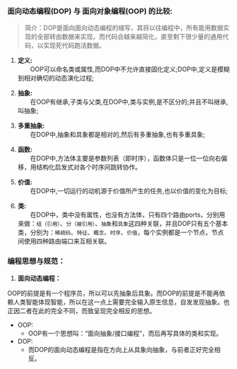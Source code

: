 ### 面向动态编程(DOP) 与 面向对象编程(OOP) 的比较:

> 简介：DOP是面向面向动态编程的缩写，其将以往编程中，所有能用数据实现的全部转由数据来实现，而代码会越来越简化，直至剩下很少量的通用代码，以实现死代码跑活数据。

1. **定义:**  
   　　OOP可以命名类或属性,而DOP中不允许直接固化定义;DOP中,定义是模糊到相对确切的动态演化过程;

2. **抽象:**  
   　　在OOP有继承,子类与父类,在DOP中,类与实例,是不区分的;并且不叫继承,叫抽象;

3. **多重抽象:**  
   　　在DOP中,抽象和具象都是相对的,然后有多重抽象,也有多重具象;

4. **函数:**  
   　　在DOP中,方法体主要是参数列表（即时序），函数体只是一位一位向右偏移，用结构化启发式对各个时序间跳转协作。

5. **价值:**  
   　　在DOP中,一切运行的动机源于价值所产生的任务,也以价值的变化为目标;

6. **类:**  
   　　在DOP中，类中没有属性，也没有方法体，只有四个路由ports，分别用来做：`组（引用）`、`分（被引用）`、`抽象`和`具象`这四种关联，并且DOP只有五个基本类，分别为：`稀疏码`、`特征`、`概念`、`时序`、`价值`，每个实例都是一个节点，节点间使用四种路由端口来互相关联。

### 编程思想与规范：

1. **面向动态编程：**  

  OOP的前提是有一个程序员，所以可以先抽象后具象。而DOP的前提是不能再依赖人类智能体现智能，所以在这一点上需要完全输入原生信息，自发发现抽象。也正因二者在此的完全不同，而致呈现完全相反的思想。

   - OOP:
     - OOP有一个思想叫：“面向抽象/接口编程”，而后再写具体的类和实现。
   - DOP:
     - 而DOP的面向动态编程是指在方向上从具象向抽象，与前者正好完全相反。
